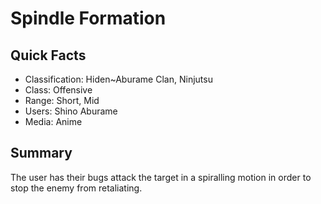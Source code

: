 # Spindle Formation

## Quick Facts
- Classification: Hiden~Aburame Clan, Ninjutsu
- Class: Offensive
- Range: Short, Mid
- Users: Shino Aburame
- Media: Anime

## Summary
The user has their bugs attack the target in a spiralling motion in order to stop the enemy from retaliating.
